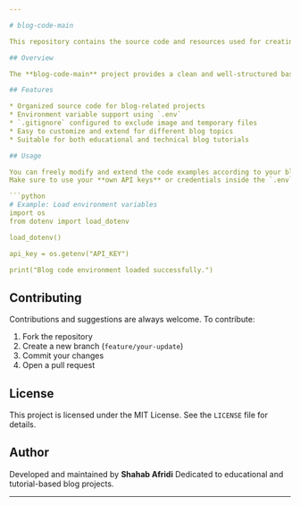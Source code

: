 ```yaml
---

# blog-code-main

This repository contains the source code and resources used for creating and managing blog projects. It is designed to help developers, writers, and educators organize reusable code used in articles, tutorials, and technical blogs.

## Overview

The **blog-code-main** project provides a clean and well-structured base for writing, testing, and sharing code used in educational or technical blogging. It ensures a simple setup with secure handling of environment variables and exclusion of unnecessary files from version control.

## Features

* Organized source code for blog-related projects
* Environment variable support using `.env`
* `.gitignore` configured to exclude image and temporary files
* Easy to customize and extend for different blog topics
* Suitable for both educational and technical blog tutorials

## Usage

You can freely modify and extend the code examples according to your blog requirements.
Make sure to use your **own API keys** or credentials inside the `.env` file if your scripts depend on external services.

```python
# Example: Load environment variables
import os
from dotenv import load_dotenv

load_dotenv()

api_key = os.getenv("API_KEY")

print("Blog code environment loaded successfully.")
```

## Contributing

Contributions and suggestions are always welcome.
To contribute:

1. Fork the repository
2. Create a new branch (`feature/your-update`)
3. Commit your changes
4. Open a pull request

## License

This project is licensed under the MIT License. See the `LICENSE` file for details.

## Author

Developed and maintained by **Shahab Afridi**
Dedicated to educational and tutorial-based blog projects.

---
```

